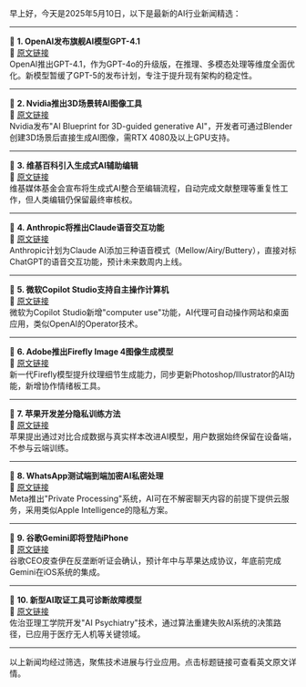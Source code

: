 早上好，今天是2025年5月10日，以下是最新的AI行业新闻精选：

---

📌 **1. OpenAI发布旗舰AI模型GPT-4.1**  
🔗 [原文链接](https://www.theverge.com/news/647896/openai-chatgpt-gpt-4-1-mini-nano-launch-availability)  
OpenAI推出GPT-4.1，作为GPT-4o的升级版，在推理、多模态处理等维度全面优化。新模型暂缓了GPT-5的发布计划，专注于提升现有架构的稳定性。

---

📌 **2. Nvidia推出3D场景转AI图像工具**  
🔗 [原文链接](https://www.theverge.com/news/658613/nvidia-ai-blueprint-blender-3d-image-references)  
Nvidia发布"AI Blueprint for 3D-guided generative AI"，开发者可通过Blender创建3D场景后直接生成AI图像，需RTX 4080及以上GPU支持。

---

📌 **3. 维基百科引入生成式AI辅助编辑**  
🔗 [原文链接](https://www.theverge.com/ai-artificial-intelligence/659222/wikipedia-generative-ai)  
维基媒体基金会宣布将生成式AI整合至编辑流程，自动完成文献整理等重复性工作，但人类编辑仍保留最终审核权。

---

📌 **4. Anthropic将推出Claude语音交互功能**  
🔗 [原文链接](https://www.theverge.com/news/649175/anthropic-claude-ai-voice-mode-report)  
Anthropic计划为Claude AI添加三种语音模式（Mellow/Airy/Buttery），直接对标ChatGPT的语音交互功能，预计未来数周内上线。

---

📌 **5. 微软Copilot Studio支持自主操作计算机**  
🔗 [原文链接](https://www.theverge.com/news/649574/microsoft-copilot-studio-computer-use-ai)  
微软为Copilot Studio新增"computer use"功能，AI代理可自动操作网站和桌面应用，类似OpenAI的Operator技术。

---

📌 **6. Adobe推出Firefly Image 4图像生成模型**  
🔗 [原文链接](https://www.theverge.com/news/655230/adobe-ai-firefly-image-model-4-availability)  
新一代Firefly模型提升纹理细节生成能力，同步更新Photoshop/Illustrator的AI功能，新增协作情绪板工具。

---

📌 **7. 苹果开发差分隐私训练方法**  
🔗 [原文链接](https://www.theverge.com/news/648496/apple-improve-ai-models-differential-privacy)  
苹果提出通过对比合成数据与真实样本改进AI模型，用户数据始终保留在设备端，不参与云端训练。

---

📌 **8. WhatsApp测试端到端加密AI私密处理**  
🔗 [原文链接](https://www.theverge.com/news/658646/whatsapp-is-working-on-private-ai-chats-in-the-cloud)  
Meta推出"Private Processing"系统，AI可在不解密聊天内容的前提下提供云服务，采用类似Apple Intelligence的隐私方案。

---

📌 **9. 谷歌Gemini即将登陆iPhone**  
🔗 [原文链接](https://www.theverge.com/news/658770/google-gemini-apple-iphone-deal-ai)  
谷歌CEO皮查伊在反垄断听证会确认，预计年中与苹果达成协议，年底前完成Gemini在iOS系统的集成。

---

📌 **10. 新型AI取证工具可诊断故障模型**  
🔗 [原文链接](https://gizmodo.com/forensics-tool-reanimates-the-brains-of-ais-that-fail-in-order-to-understand-what-went-wrong-2000596688)  
佐治亚理工学院开发"AI Psychiatry"技术，通过算法重建失败AI系统的决策路径，已应用于医疗无人机等关键领域。

---

以上新闻均经过筛选，聚焦技术进展与行业应用。点击标题链接可查看英文原文详情。